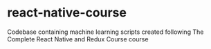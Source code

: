 # react-native-course
Codebase containing machine learning scripts created following The Complete React Native and Redux Course course
